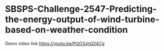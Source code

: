 # SBSPS-Challenge-2547-Predicting-the-energy-output-of-wind-turbine-based-on-weather-condition
Demo video link
https://youtu.be/PQO3JnQ24Cg
